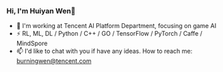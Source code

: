 ### Hi, I'm Huiyan Wen👋

- 🔩 I'm working at Tencent AI Platform Department, focusing on game AI
- ⚡ RL, ML, DL / Python / C++ / GO / TensorFlow / PyTorch / Caffe / MindSpore
- 📫 I'd like to chat with you if have any ideas. How to reach me: burningwen@tencent.com
